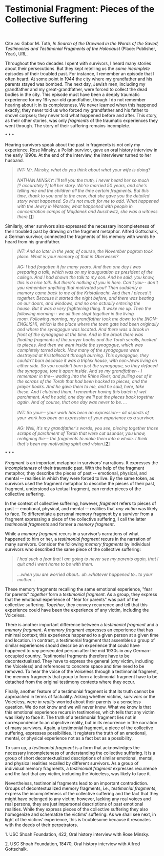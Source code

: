 # Testimonial Fragment: Pieces of the Collective Suffering

 <br/><br/>
Cite as: Gabor M. Toth, <i>In Search of the Drowned in the Words of the Saved, Testimonies and Testimonial Fragments of the Holocaust</i> (Place: Publisher, Year), URL.

Throughout the two decades I spent with survivors, I heard many stories about their persecutions. But they kept retelling us the <i>same incomplete</i> episodes of their troubled past. For instance, I remember an episode that I often heard. At some point in 1944 the city where my grandfather and his parents stayed was bombed. The next day, Jewish men, including my grandfather and my great-grandfather, were forced to collect the dead bodies in the city. This episode must have been a deeply traumatic experience for my 16-year-old grandfather, though I do not remember hearing about it in its completeness. We never learned when this happened exactly; they never told us who forced my grandfather and his father to shovel corpses; they never told what happened before and after. This story, as their other stories, was only <i>fragments</i> of the traumatic experiences they went through. The story of their suffering remains incomplete.

<div class="divider">* * *</div>

Hearing survivors speak about the past in fragments is not only my experience. Rose Minsky, a Polish survivor, gave an oral history interview in the early 1990s. At the end of the interview, the interviewer turned to her husband.

><i>INT: Mr. Minsky, what do you think about what your wife is doing?<br/><br/>
NATHAN MINSKY: I'll tell you the truth, I never heard her so much [? accurately ?] tell her story. We're married 50 years, and she's telling me and the children all the time certain fragments. But this time, thank to you and to the crew, that she gave you the detailed story what happened. So it's not much for me to add. What happened with the Jewry in Warsaw, what happened with people in concentration camps of Majdanek and Auschwitz, she was a witness there.</i>[[1](#fn-1)]

Similarly, other survivors also expressed the necessary incompleteness of their troubled past by drawing on the fragment metaphor. Alfred Gottschalk, a German survivor, connected the fragments of his memory with words he heard from his grandfather.

><i>INT: And so later in the year, of course, the November pogrom took place. What is your memory of that in Oberwesel?<br/><br/>
AG: I had forgotten it for many years. And then one day I was preparing a talk, which was on my inauguration as president of the college. And I had shown the talk to my son. And he said, you know, this is a nice talk. But there's nothing of you in here. Can't you-- don't you remember anything that motivated you? Then suddenly a memory came back to me of the Kristallnacht. And then I pieced it together. Because it started the night before, and there was beating on our doors, and windows, and no one actually entering the house. But it was a very frightening thing. It woke me up. Then the following morning-- we all then slept together in the living room. Following morning, my grandfather took me down to the [NON-ENGLISH], which is the place where the town gate had been originally and where the synagogue was located. And there was a brook in front of the synagogue at the time. And in the brook there was floating fragments of the prayer books and the Torah scrolls, hacked to pieces. And then we went inside the synagogue, which was completely tarred black. Now many of the synagogues were destroyed at Kristallnacht through burning. This synagogue, they couldn't burn because it was a triplex house, with non-Jews living on either side. So you couldn't burn just the synagogue, so they defaced the synagogue, tore it apart inside. And so my grandfather-- I remember in the-- wading into the Rhine River, and pulling out of it the scraps of the Torah that had been hacked to pieces, and the prayer books. And he gave them to me, and he said, here, take these. And I clutched them. I remember having this batch of wet parchment. And he said, one day we'll put the pieces back together again. And of course, that one day was never to be. ...<br/><br/>
INT: So your-- your work has been an expression-- all aspects of your work has been an expression of your experience as a survivor.<br/><br/>
AG: Well, it's my grandfather's words, you see, piecing together those scraps of parchment of Torah that were cut asunder, you know, realigning the-- the fragments to make them into a whole. I think that's been my motivating spirit and vision.</i>[[2](#fn-2)]

<div class="divider">* * *</div>

<i>Fragment</i> is an important metaphor in survivors’ narrations. It expresses the <i>incompleteness</i> of their traumatic past. With the help of the fragment metaphor, they describe the pieces of past -- emotional, physical, and mental -- realities in which they were forced to live. By the same token, as survivors used the fragment metaphor to describe the pieces of their past, fragment, understood as textual fragment, can render pieces of the collective suffering. 

In the context of collective suffering, however, <i>fragment</i> refers to pieces of past -- emotional, physical, and mental -- realities that <i>any victim</i> was likely to face. To differentiate a personal memory fragment by a survivor from a fragment expressing a piece of the collective suffering, I call the latter <i>testimonial fragments</i> and former a <i>memory fragment</i>.

While a <i>memory fragment</i> recurs in a survivor’s narrations of what happened to him or her, a <i>testimonial fragment</i> recurs in the narration of many survivors. Consider the following <i>memory fragments</i> by individual survivors who described the same piece of the collective suffering:

><i>I had such a fear that I am going to never see my parents again, that I quit and I went home to be with them. <br/><br/>
…when you are worried about.. uh..whatever happened to.. to your mother…</i>

These memory fragments recalling the same emotional experience, "fear for parents" <i>together</i> form a <i>testimonial fragment</i>. As a group, they express that the emotional experience of "fear for parents" was part of the collective suffering. <i>Together</i>, they convey recurrence and tell that this experience could have been the experience of any victim, including the Voiceless.

There is another important difference between a <i>testimonial fragment</i> and a <i>memory fragment</i>. A <i>memory fragment</i> expresses an experience that has minimal context; this experience happened to a given person at a given time and location. In contrast, a testimonial fragment that assembles a group of similar experiences should describe an experience that could have happened to <i>any</i> persecuted person after the mid 1930s in <i>any</i> German-occupied country. Testimonial fragments therefore have to be decontextualized. They have to express the general (<i>any</i> victim, including the Voiceless) and references to concrete space and time need to be removed. To hear the voice of the Voiceless through a testimonial fragment, the memory fragments that group to form a testimonial fragment have to be detached from the original testimony contexts where they occur.

Finally, another feature of a testimonial fragment is that its truth cannot be approached in terms of factuality. Asking whether victims, survivors or the Voiceless, were <i>in reality</i> worried about their parents is a senseless question. We do not know and we will never know. What we know is that this emotional experience recurs in testimonies, which tells that any victim was likely to face it. The truth of a testimonial fragment lies not in correspondence to an objective reality, but in its recurrence in the narration of many survivors. Again, a testimonial fragment, a piece of the collective suffering, expresses possibilities. It registers the truth of an emotional, mental, or physical experience not as a fact but as a possibility.

To sum up, a <i>testimonial fragment</i> is a form that acknowledges the necessary incompleteness of understanding the collective suffering. It is a group of short decontextualized descriptions of similar emotional, mental, and physical realities recalled by different survivors. As a group of individual memory fragments, a <i>testimonial fragment</i> expresses recurrence and the fact that any victim, including the Voiceless, was likely to face it.

Nevertheless, testimonial fragments lead to an important contradiction. Groups of decontextualized memory fragments, i.e., <i>testimonial fragments</i>, express the incompleteness of the collective suffering and the fact that they might have belonged to any victim; however, lacking any real voices and real persons, they are just impersonal descriptions of past emotional realities. While they express pieces of the collective suffering they also homogenize and schematize the victims’ suffering. As we shall see next, in light of the victims’ experience, this is troublesome because it resonates with the deeds of their perpetrators.



<p id="fn-1" class="footnote">1. USC Shoah Foundation, 422, Oral history interview with Rose Minsky.</p>
<p id="fn-2" class="footnote">2. USC Shoah Foundation, 18470, Oral history interview with Alfred Gottschalk.</p>


